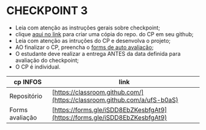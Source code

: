 # CHECKPOINT 3

- Leia com atenção as instruções gerais sobre checkpoint;
- clique [aqui no link](https://classroom.github.com/a/ufS-b0aS) para criar uma cópia do repo. do CP em seu github;
- Leia com atenção as intruções do CP e desenvolva o projeto;
- AO finalizar o CP, preencha o [forms de auto avaliação](https://forms.gle/iSDD8EbZKesbfgAt9);
- O estudante deve realizar a entrega ANTES da data definida para avaliação do checkpoint;
- O CP é individual.

| cp INFOS | link |    
| ---- | ----- |
| Repositório   | [https://classroom.github.com/](https://classroom.github.com/a/ufS-b0aS)|
| Forms avaliação   | [https://forms.gle/iSDD8EbZKesbfgAt9](https://forms.gle/iSDD8EbZKesbfgAt9)|